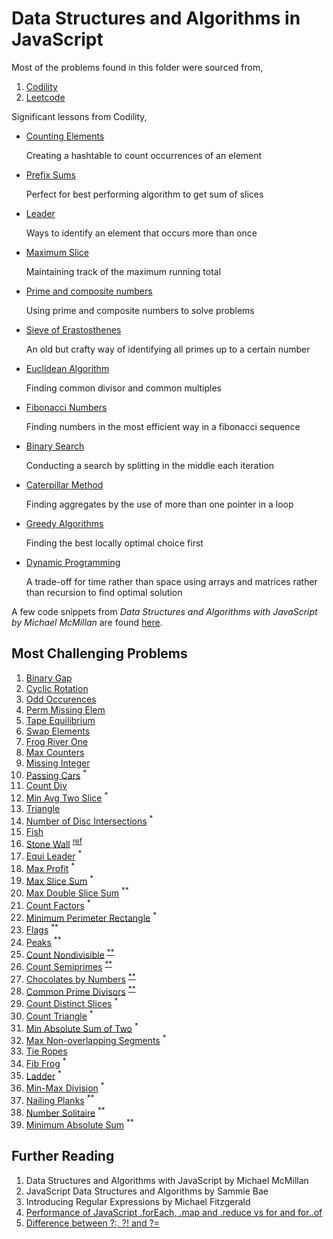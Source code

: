 # Data Structures and Algorithms in JavaScript

Most of the problems found in this folder were sourced from,

1. [Codility](https://app.codility.com/programmers/)
2. [Leetcode](https://leetcode.com/)

Significant lessons from Codility,

- [Counting Elements](./codility/counting/)

  Creating a hashtable to count occurrences of an element

- [Prefix Sums](./codility/prefix-sums/)
  
  Perfect for best performing algorithm to get sum of slices

- [Leader](./codility/leader/)

  Ways to identify an element that occurs more than once

- [Maximum Slice](./codility/maximum-slice/)

  Maintaining track of the maximum running total

- [Prime and composite numbers](./codility/prime/)

  Using prime and composite numbers to solve problems

- [Sieve of Erastosthenes](./codility/sieve/)

  An old but crafty way of identifying all primes up to a certain number

- [Euclidean Algorithm](./codility/euclidean/)

  Finding common divisor and common multiples

- [Fibonacci Numbers](./codility/fibonacci/)

  Finding numbers in the most efficient way in a fibonacci sequence

- [Binary Search](./codility/binary-search/)

  Conducting a search by splitting in the middle each iteration

- [Caterpillar Method](./codility/caterpillar/)

  Finding aggregates by the use of more than one pointer in a loop

- [Greedy Algorithms](./codility/greedy/)

  Finding the best locally optimal choice first

- [Dynamic Programming](./codility/dynamic/)

  A trade-off for time rather than space using arrays and matrices rather than recursion to find optimal solution

A few code snippets from _Data Structures and Algorithms with JavaScript by Michael McMillan_ are found [here](./structures/).

## Most Challenging Problems

1. [Binary Gap](./codility/iterations/binary-gap.js)
2. [Cyclic Rotation](./codility/arrays/rotate.js)
3. [Odd Occurences](./codility/arrays/pairs.js)
4. [Perm Missing Elem](./codility/time-complexity/missing.js)
5. [Tape Equilibrium](./codility/time-complexity/tape.js)
6. [Swap Elements](./codility/counting/counting.js)
7. [Frog River One](./codility/counting/frog.js)
8. [Max Counters](./codility/counting/permutation.js)
9. [Missing Integer](./codility/counting/missing.js)
10. [Passing Cars](./codility/prefix-sums/passingcars.js) <sup>*</sup>
11. [Count Div](./codility/prefix-sums/countdiv.js)
12. [Min Avg Two Slice](./codility/prefix-sums/genomic.js) <sup>*</sup>
13. [Triangle](./codility/sorting/triangluar.js)
14. [Number of Disc Intersections](./codility/sorting/disc.js) <sup>*</sup>
15. [Fish](./codility/stacks-queues/fish.js)
16. [Stone Wall](./codility/stacks-queues/stone-wall.js) <sup><a href="http://straightdeveloper.com/how-to-get-100-score-on-the-stonewall-exercise-on-codility/">ref</a></sup>
17. [Equi Leader](./codility/leader/equi.js) <sup>*</sup>
18. [Max Profit](./codility/maximum-slice/profit.js) <sup>*</sup>
19. [Max Slice Sum](./codility/maximum-slice/num.js) <sup>*</sup>
20. [Max Double Slice Sum](./codility/maximum-slice/sum.js) <sup>**</sup>
21. [Count Factors](./codility/prime/factor.js) <sup>*</sup>
22. [Minimum Perimeter Rectangle](./codility/prime/perimeter.js) <sup>*</sup>
23. [Flags](./codility/prime/flags.js) <sup>**</sup>
24. [Peaks](./codility/prime/peak.js) <sup>**</sup>
25. [Count Nondivisible](./codility/sieve/non-divisible.js) <sup><a href="https://en.wikipedia.org/wiki/Sieve_of_Eratosthenes">**</a></sup>
26. [Count Semiprimes](./codility/sieve/semi-primes.js) <sup><a href="https://en.wikipedia.org/wiki/Sieve_of_Eratosthenes">**</a></sup>
27. [Chocolates by Numbers](./codility/euclidean/chocolates.js) <sup><a href="https://en.wikipedia.org/wiki/Euclidean_algorithm">**</a></sup>
28. [Common Prime Divisors](./codility/euclidean/prime-divisors.js) <sup><a href="https://en.wikipedia.org/wiki/Euclidean_algorithm">**</a></sup>
29. [Count Distinct Slices](./codility/caterpillar/slices.js) <sup>*</sup>
30. [Count Triangle](./codility/caterpillar/triangle.js) <sup>*</sup>
31. [Min Absolute Sum of Two](./codility/caterpillar/two.js) <sup>*</sup>
32. [Max Non-overlapping Segments](./codility/greedy/segments.js) <sup>*</sup>
33. [Tie Ropes](./codility/greedy/ropes.js)
34. [Fib Frog](./codility/fibonacci/frog.js) <sup>*</sup>
35. [Ladder](./codility/fibonacci/ladder.js) <sup>*</sup>
36. [Min-Max Division](./codility/binary-search/min-max.js) <sup>*</sup>
37. [Nailing Planks](./codility/binary-search/nail.js) <sup>**</sup>
38. [Number Solitaire](./codility/dynamic/solitaire.js) <sup>**</sup>
39. [Minimum Absolute Sum](./codility/dynamic/MINABSSUM.md) <sup>**</sup>


## Further Reading

1. Data Structures and Algorithms with JavaScript by Michael McMillan
2. JavaScript Data Structures and Algorithms by Sammie Bae
3. Introducing Regular Expressions by Michael Fitzgerald
4. [Performance of JavaScript .forEach, .map and .reduce vs for and for..of](https://leanylabs.com/blog/js-forEach-map-reduce-vs-for-for_of/)
5. [Difference between ?:, ?! and ?=](https://stackoverflow.com/questions/10804732/difference-between-and)